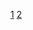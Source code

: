 [1](https://user-images.githubusercontent.com/98350503/154163989-e193c46f-5fbf-46e8-ae90-dbe398065f43.png)
[2](https://user-images.githubusercontent.com/98350503/154163994-7566eb8f-54ca-45ce-b472-ab904af44c3a.png)
